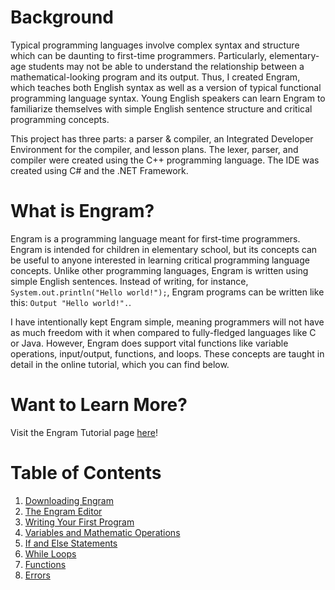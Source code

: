 # Background
Typical programming languages involve complex syntax and structure which can be daunting to first-time programmers. Particularly, elementary-age students may not be able to understand the relationship between a mathematical-looking program and its output. Thus, I created Engram, which teaches both English syntax as well as a version of typical functional programming language syntax. Young English speakers can learn Engram to familiarize themselves with simple English sentence structure and critical programming concepts.

This project has three parts: a parser & compiler, an Integrated Developer Environment for the compiler, and lesson plans. The lexer, parser, and compiler were created using the C++ programming language. The IDE was created using C# and the .NET Framework.

# What is Engram?
Engram is a programming language meant for first-time programmers. Engram is intended for children in elementary school, but its concepts can be useful to anyone interested in learning critical programming language concepts. Unlike other programming languages, Engram is written using simple English sentences. Instead of writing, for instance, `System.out.println("Hello world!");`, Engram programs can be written like this: `Output "Hello world!".`.

I have intentionally kept Engram simple, meaning programmers will not have as much freedom with it when compared to fully-fledged languages like C or Java. However, Engram does support vital functions like variable operations, input/output, functions, and loops. These concepts are taught in detail in the online tutorial, which you can find below.

# Want to Learn More?
Visit the Engram Tutorial page [here](https://jcohen42.github.io/Engram/)!

# Table of Contents
1. [Downloading Engram](docs/2-download.md)
2. [The Engram Editor](docs/3-editor.md)
3. [Writing Your First Program](docs/4-helloworld.md)
4. [Variables and Mathematic Operations](docs/5-variables.md)
5. [If and Else Statements](docs/6-ifelse.md)
6. [While Loops](docs/7-while.md)
7. [Functions](docs/8-functions.md)
8. [Errors](docs/9-errors.md)